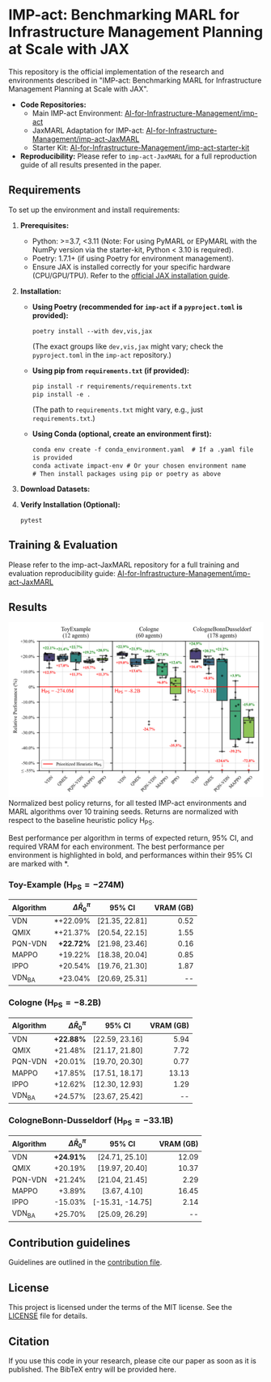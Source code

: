 # IMP-act: Benchmarking MARL for Infrastructure Management Planning at Scale with JAX

This repository is the official implementation of the research and environments described in "IMP-act: Benchmarking MARL for Infrastructure Management Planning at Scale with JAX". 


* **Code Repositories:**
    * Main IMP-act Environment: [AI-for-Infrastructure-Management/imp-act](https://github.com/AI-for-Infrastructure-Management/imp-act)
    * JaxMARL Adaptation for IMP-act: [AI-for-Infrastructure-Management/imp-act-JaxMARL](https://github.com/AI-for-Infrastructure-Management/imp-act-JaxMARL)
    * Starter Kit: [AI-for-Infrastructure-Management/imp-act-starter-kit](https://github.com/AI-for-Infrastructure-Management/imp-act-starter-kit)
* **Reproducibility:** Please refer to `imp-act-JaxMARL` for a full reproduction guide of all results presented in the paper.

## Requirements

To set up the environment and install requirements:

1.  **Prerequisites:**
    * Python: >=3.7, <3.11 (Note: For using PyMARL or EPyMARL with the NumPy version via the starter-kit, Python < 3.10 is required).
    * Poetry: 1.7.1+ (if using Poetry for environment management).
    * Ensure JAX is installed correctly for your specific hardware (CPU/GPU/TPU). Refer to the [official JAX installation guide](https://github.com/google/jax#installation).

2.  **Installation:**

    * **Using Poetry (recommended for `imp-act` if a `pyproject.toml` is provided):**
        ```setup
        poetry install --with dev,vis,jax
        ```
        (The exact groups like `dev,vis,jax` might vary; check the `pyproject.toml` in the `imp-act` repository.)

    * **Using pip from `requirements.txt` (if provided):**
        ```setup
        pip install -r requirements/requirements.txt
        pip install -e .
        ```
        (The path to `requirements.txt` might vary, e.g., just `requirements.txt`.)

    * **Using Conda (optional, create an environment first):**
        ```setup
        conda env create -f conda_environment.yaml  # If a .yaml file is provided
        conda activate impact-env # Or your chosen environment name
        # Then install packages using pip or poetry as above
        ```

3.  **Download Datasets:**
    

4.  **Verify Installation (Optional):**
    ```setup
    pytest
    ```

## Training & Evaluation
Please refer to the imp-act-JaxMARL repository for a full training and evaluation reproducibility guide:
[AI-for-Infrastructure-Management/imp-act-JaxMARL](https://github.com/AI-for-Infrastructure-Management/imp-act-JaxMARL)

## Results
![Figure 3](figures/Figure_3.png)
Normalized best policy returns, for all tested IMP-act environments and MARL algorithms over 10 training seeds. Returns are normalized with respect to the baseline heuristic policy $\text{H}_\text{PS}$.

Best performance per algorithm in terms of expected return, 95% CI, and required VRAM for each environment. The best performance per environment is highlighted in bold, and performances within their 95% CI are marked with *.

### **Toy-Example** ($\text{H}_\text{PS}=-274\text{M}$)

| Algorithm           | $\Delta \bar{R}^{\pi}_0$ | 95% CI             | VRAM (GB) |
| :------------------ | -----------------------: | :----------------: | -----------: |
| VDN                 | *+22.09%                 | [21.35, 22.81]   | 0.52         |
| QMIX                | *+21.37%                 | [20.54, 22.15]   | 1.55         |
| PQN-VDN             | **+22.72%**                 | [21.98, 23.46]   | 0.16         |
| MAPPO               | +19.22%                  | [18.38, 20.04]   | 0.85         |
| IPPO                | +20.54%                  | [19.76, 21.30]   | 1.87         |
| $\text{VDN}_{\text{BA}}$ | +23.04%                  | [20.69, 25.31]   | --           |

### **Cologne** ($\text{H}_\text{PS}=-8.2\text{B}$)

| Algorithm           | $\Delta \bar{R}^{\pi}_0$ | 95% CI             | VRAM (GB) |
| :------------------ | -----------------------: | :----------------: | -----------: |
| VDN                 | **+22.88%** | [22.59, 23.16]   | 5.94         |
| QMIX                | +21.48%                  | [21.17, 21.80]   | 7.72         |
| PQN-VDN             | +20.01%                  | [19.70, 20.30]   | 0.77         |
| MAPPO               | +17.85%                  | [17.51, 18.17]   | 13.13        |
| IPPO                | +12.62%                  | [12.30, 12.93]   | 1.29         |
| $\text{VDN}_{\text{BA}}$ | +24.57%                  | [23.67, 25.42]   | --           |

### **CologneBonn-Dusseldorf** ($\text{H}_\text{PS}=-33.1\text{B}$)

| Algorithm           | $\Delta \bar{R}^{\pi}_0$ | 95% CI             | VRAM (GB) |
| :------------------ | -----------------------: | :----------------: | -----------: |
| VDN                 | **+24.91%** | [24.71, 25.10]   | 12.09        |
| QMIX                | +20.19%                  | [19.97, 20.40]   | 10.37        |
| PQN-VDN             | +21.24%                  | [21.04, 21.45]   | 2.29         |
| MAPPO               | +3.89%                   | [3.67, 4.10]     | 16.45        |
| IPPO                | -15.03%                  | [-15.31, -14.75] | 2.14         |
| $\text{VDN}_{\text{BA}}$ | +25.70%                  | [25.09, 26.29]   | --           |

## Contribution guidelines
Guidelines are outlined in the [contribution file](CONTRIBUTING.md).


## License
This project is licensed under the terms of the MIT license. See the [LICENSE](LICENSE) file for details.

## Citation
If you use this code in your research, please cite our paper as soon as it is published. The BibTeX entry will be provided here.